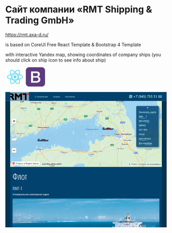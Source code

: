 # Сайт компании «RMT Shipping & Trading GmbH»
https://rmt.axa-d.ru/

is based on CoreUI Free React Template & Bootstrap 4 Template

with interactive Yandex map, showing coordinates of company ships (you should click on ship icon to see info about ship)

<p>
<img src="https://github.com/sergey-aks/rmt-shipping-website/blob/main/react-logo.png" alt="react" style="max-width: 100%;">
  
<img src="https://github.com/sergey-aks/rmt-shipping-website/blob/main/bootstrap-logo.png" alt="bootstrap" style="max-width: 100%;">
</p>

<a href="https://rmt.axa-d.ru/" target="_blank"><img src="https://github.com/sergey-aks/rmt-shipping-website/blob/main/rmt.jpg" alt="react" style="max-width: 100%;"></a>
